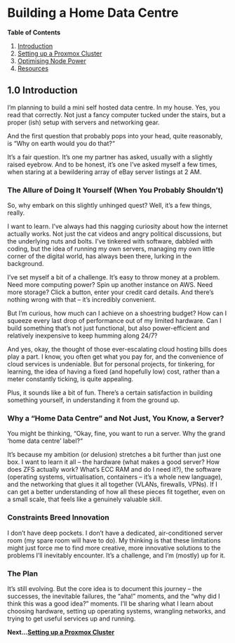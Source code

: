 # Building a Home Data Centre

**Table of Contents**

   1. [Introduction](#1-introduction)
   2. [Setting up a Proxmox Cluster](https://github.com/authorTom/home-data-centre/blob/main/documentation/setting-up-a-proxmox-cluster.md)
   3. [Optimising Node Power](https://github.com/authorTom/home-data-centre/blob/main/documentation/optimising-node-power.md)
   4. [Resources](https://github.com/authorTom/home-data-centre/blob/main/documentation/resources.md)
## 1.0 Introduction
I’m planning to build a mini self hosted data centre. In my house. Yes, you read that correctly. Not just a fancy computer tucked under the stairs, but a proper (ish) setup with servers and networking gear.

And the first question that probably pops into your head, quite reasonably, is “Why on earth would you do that?“

It’s a fair question. It’s one my partner has asked, usually with a slightly raised eyebrow. And to be honest, it’s one I’ve asked myself a few times, when staring at a bewildering array of eBay server listings at 2 AM.

### The Allure of Doing It Yourself (When You Probably Shouldn’t)
So, why embark on this slightly unhinged quest? Well, it’s a few things, really.

I want to learn. I’ve always had this nagging curiosity about how the internet actually works. Not just the cat videos and angry political discussions, but the underlying nuts and bolts. I’ve tinkered with software, dabbled with coding, but the idea of running my own servers, managing my own little corner of the digital world, has always been there, lurking in the background.

I’ve set myself a bit of a challenge. It’s easy to throw money at a problem. Need more computing power? Spin up another instance on AWS. Need more storage? Click a button, enter your credit card details. And there’s nothing wrong with that – it’s incredibly convenient.

But I’m curious, how much can I achieve on a shoestring budget? How can I squeeze every last drop of performance out of my limited hardware. Can I build something that’s not just functional, but also power-efficient and relatively inexpensive to keep humming along 24/7?

And yes, okay, the thought of those ever-escalating cloud hosting bills does play a part. I know, you often get what you pay for, and the convenience of cloud services is undeniable. But for personal projects, for tinkering, for learning, the idea of having a fixed (and hopefully low) cost, rather than a meter constantly ticking, is quite appealing.

Plus, it sounds like a bit of fun. There’s a certain satisfaction in building something yourself, in understanding it from the ground up.

### Why a “Home Data Centre” and Not Just, You Know, a Server?
You might be thinking, “Okay, fine, you want to run a server. Why the grand ‘home data centre’ label?“

It’s because my ambition (or delusion) stretches a bit further than just one box. I want to learn it all – the hardware (what makes a good server? How does ZFS actually work? What’s ECC RAM and do I need it?), the software (operating systems, virtualisation, containers – it’s a whole new language), and the networking that glues it all together (VLANs, firewalls, VPNs). If I can get a better understanding of how all these pieces fit together, even on a small scale, that feels like a genuinely valuable skill.

### Constraints Breed Innovation
I don’t have deep pockets. I don’t have a dedicated, air-conditioned server room (my spare room will have to do). My thinking is that these limitations might just force me to find more creative, more innovative solutions to the problems I’ll inevitably encounter. It’s a challenge, and I’m (mostly) up for it.

### The Plan
It’s still evolving. But the core idea is to document this journey – the successes, the inevitable failures, the “aha!” moments, and the “why did I think this was a good idea?” moments. I’ll be sharing what I learn about choosing hardware, setting up operating systems, wrangling networks, and trying to get useful services up and running.

**Next...[Setting up a Proxmox Cluster](https://github.com/authorTom/home-data-centre/blob/main/documentation/setting-up-a-proxmox-cluster.md)**